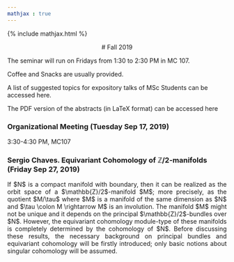 ```yaml
---
mathjax : true
---
```

{% include mathjax.html %}
<p style='text-align: center;'>
# Fall 2019
</p>

The seminar will run on Fridays from 1:30 to 2:30 PM in MC 107. 

Coffee and Snacks are usually provided. 

A list of suggested topics for expository talks of MSc Students can be accessed here.

The PDF version of the abstracts (in LaTeX format) can be accessed here

### Organizational Meeting (Tuesday Sep 17, 2019)

3:30-4:30 PM, MC107

### Sergio Chaves. Equivariant Cohomology of $\mathbb{Z}/2$-manifolds (Friday Sep 27, 2019)
<p style='text-align: justify;'>
If $N$ is a compact manifold with boundary, then it can be realized as the orbit space of a $\mathbb{Z}/2$-manifold $M$; more precisely, as the quotient $M/\tau$ where $M$ is a manifold of the same dimension as $N$ and $\tau \colon M \rightarrow M$ is an involution. The manifold $M$ might not be unique and it depends on the principal $\mathbb{Z}/2$-bundles over $N$. However, the equivariant cohomology module-type of these manifolds is completely determined by the cohomology of $N$. Before discussing these results, the necessary background on principal bundles and equivariant cohomology will be firstly introduced; only basic notions about singular cohomology will be assumed.
</p>
